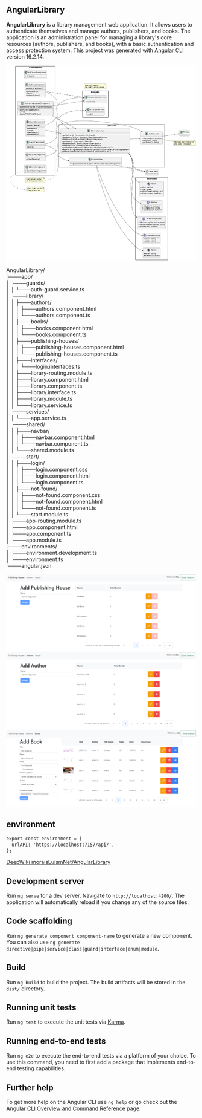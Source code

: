 ## AngularLibrary

**AngularLibrary** is a library management web application. It allows users to authenticate themselves and manage authors, publishers, and books. The application is an administration panel for managing a library's core resources (authors, publishers, and books), with a basic authentication and access protection system. This project was generated with [Angular CLI](https://github.com/angular/angular-cli) version 16.2.14.

![AngularLibrary](img/UML.png)

AngularLibrary/  
├───app/  
│   ├───guards/  
│   │   └───auth-guard.service.ts  
│   ├───library/  
│   │   ├───authors/  
│   │   │   ├───authors.component.html  
│   │   │   └───authors.component.ts  
│   │   ├───books/  
│   │   │   ├───books.component.html  
│   │   │   └───books.component.ts  
│   │   ├───publishing-houses/  
│   │   │   ├───publishing-houses.component.html  
│   │   │   └───publishing-houses.component.ts  
│   │   ├───interfaces/  
│   │   │   └───login.interfaces.ts  
│   │   ├───library-routing.module.ts  
│   │   ├───library.component.html  
│   │   ├───library.component.ts  
│   │   ├───library.interface.ts  
│   │   ├───library.module.ts  
│   │   └───library.service.ts  
│   ├───services/  
│   │   └───app.service.ts  
│   ├───shared/  
│   │   ├───navbar/  
│   │   │   ├───navbar.component.html  
│   │   │   └───navbar.component.ts  
│   │   └───shared.module.ts  
│   ├───start/  
│   │   ├───login/  
│   │   │   ├───login.component.css  
│   │   │   ├───login.component.html  
│   │   │   └───login.component.ts  
│   │   ├───not-found/  
│   │   │   ├───not-found.component.css  
│   │   │   ├───not-found.component.html  
│   │   │   └───not-found.component.ts  
│   │   └───start.module.ts  
│   ├───app-routing.module.ts  
│   ├───app.component.html  
│   ├───app.component.ts  
│   └───app.module.ts  
├───environments/  
│   ├───environment.development.ts  
│   └───environment.ts  
└───angular.json  

![AngularLibrary](img/1.png)
![AngularLibrary](img/2.png)
![AngularLibrary](img/3.png)


## environment

```
export const environment = {
  urlAPI: 'https://localhost:7157/api/',
};

```

[DeepWiki moraisLuismNet/AngularLibrary](https://deepwiki.com/moraisLuismNet/AngularLibrary)

## Development server

Run `ng serve` for a dev server. Navigate to `http://localhost:4200/`. The application will automatically reload if you change any of the source files.

## Code scaffolding

Run `ng generate component component-name` to generate a new component. You can also use `ng generate directive|pipe|service|class|guard|interface|enum|module`.

## Build

Run `ng build` to build the project. The build artifacts will be stored in the `dist/` directory.

## Running unit tests

Run `ng test` to execute the unit tests via [Karma](https://karma-runner.github.io).

## Running end-to-end tests

Run `ng e2e` to execute the end-to-end tests via a platform of your choice. To use this command, you need to first add a package that implements end-to-end testing capabilities.

## Further help

To get more help on the Angular CLI use `ng help` or go check out the [Angular CLI Overview and Command Reference](https://angular.io/cli) page.
